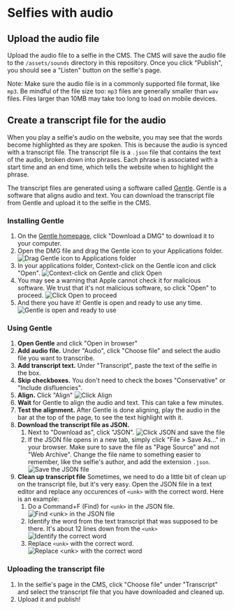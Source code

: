 # Selfies with audio

## Upload the audio file
Upload the audio file to a selfie in the CMS. The CMS will save the audio file to the `/assets/sounds` directory in this repository.
Once you click "Publish", you should see a "Listen" button on the selfie's page.

Note: Make sure the audio file is in a commonly supported file format, like `mp3`. Be mindful of the file size too: `mp3` files are generally smaller than `wav` files. Files larger than 10MB may take too long to load on mobile devices.

## Create a transcript file for the audio
When you play a selfie's audio on the website, you may see that the words become highlighted as they are spoken. This is because the audio is synced with a transcript file. The transcript file is a `.json` file that contains the text of the audio, broken down into phrases. Each phrase is associated with a start time and an end time, which tells the website when to highlight the phrase.

The transcript files are generated using a software called [Gentle](http://lowerquality.com/gentle/). Gentle is a software that aligns audio and text. You can download the transcript file from Gentle and upload it to the selfie in the CMS.

### Installing Gentle
1. On the [Gentle homepage](http://lowerquality.com/gentle/), click "Download a DMG" to download it to your computer.
2. Open the DMG file and drag the Gentle icon to your Applications folder. ![Drag Gentle icon to Applications folder](/docs/images/audio_2.png)
3. In your applications folder, Context-click on the Gentle icon and click "Open". ![Context-click on Gentle and click Open](/docs/images/audio_3.png)
4. You may see a warning that Apple cannot check it for malicious software. We trust that it's not malicious software, so click "Open" to proceed. ![Click Open to proceed](/docs/images/audio_4.png)
5. And there you have it! Gentle is open and ready to use any time. ![Gentle is open and ready to use](/docs/images/audio_5.png)

### Using Gentle
1. **Open Gentle** and click "Open in browser"
2. **Add audio file.** Under "Audio", click "Choose file" and select the audio file you want to transcribe.
3. **Add transcript text.** Under "Transcript", paste the text of the selfie in the box.
4. **Skip checkboxes.** You don't need to check the boxes "Conservative" or "Include disfluencies".
5. **Align.** Click "Align" ![Click Align](/docs/images/gentle_5.png)
6. **Wait** for Gentle to align the audio and text. This can take a few minutes.
7. **Test the alignment.** After Gentle is done aligning, play the audio in the bar at the top of the page, to see the text highlight with it.
8. **Download the transcript file as JSON.** 
    1. Next to "Download as", click "JSON". ![Click JSON and save the file](/docs/images/gentle_8.png)
    2. If the JSON file opens in a new tab, simply click "File > Save As..." in your browser. Make sure to save the file as "Page Source" and not "Web Archive". Change the file name to something easier to remember, like the selfie's author, and add the extension `.json`. ![Save the JSON file](/docs/images/gentle_82.png)
9. **Clean up transcript file** Sometimes, we need to do a little bit of clean up on the transcript file, but it's very easy. Open the JSON file in a text editor and replace any occurences of `<unk>` with the correct word. Here is an example:
    1. Do a Command+F (Find) for `<unk>` in the JSON file. ![Find `<unk>` in the JSON file](/docs/images/gentle_9-1.png)
    2. Identify the word from the text transcript that was supposed to be there. It's about 12 lines down from the `<unk>` ![Identify the correct word](/docs/images/gentle_9-2.png)
    3. Replace `<unk>` with the correct word. ![Replace `<unk>` with the correct word](/docs/images/gentle_9-3.png)


### Uploading the transcript file
1. In the selfie's page in the CMS, click "Choose file" under "Transcript" and select the transcript file that you have downloaded and cleaned up.
2. Upload it and publish!